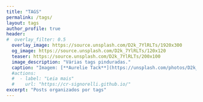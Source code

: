 ```yaml
---
title: "TAGS"
permalink: /tags/
layout: tags
author_profile: true
header:
#  overlay_filter: 0.5
  overlay_image: https://source.unsplash.com/D2k_7YlRLTs/1920x300
  og_image: https://source.unsplash.com/D2k_7YlRLTs/120x120
  teaser: https://source.unsplash.com/D2k_7YlRLTs/200x100
  image_description: "Várias tags pinduradas."
  caption: "Imagem: [**Aurelie Tack**](https://unsplash.com/photos/D2k_7YlRLTs)"
  #actions:
  #  - label: "Leia mais"
  #    url: "https://cr-signorelli.github.io/"
excerpt: "Posts organizados por tags"
---
```

